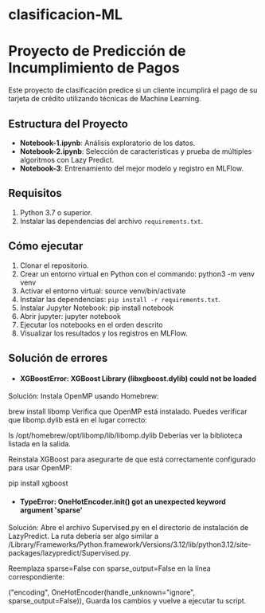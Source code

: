 # clasificacion-ML


# Proyecto de Predicción de Incumplimiento de Pagos

Este proyecto de clasificación predice si un cliente incumplirá el pago de su tarjeta de crédito utilizando técnicas de Machine Learning.

## Estructura del Proyecto
- **Notebook-1.ipynb**: Análisis exploratorio de los datos.
- **Notebook-2.ipynb**: Selección de características y prueba de múltiples algoritmos con Lazy Predict.
- **Notebook-3**: Entrenamiento del mejor modelo y registro en MLFlow.

## Requisitos
1. Python 3.7 o superior.
2. Instalar las dependencias del archivo `requirements.txt`.

## Cómo ejecutar
1. Clonar el repositorio.
2. Crear un entorno virtual en Python con el commando: python3 -m venv venv
3. Activar el entorno virtual: source venv/bin/activate
4. Instalar las dependencias: `pip install -r requirements.txt`.
6. Instalar Jupyter Notebook: pip install notebook
5. Abrir jupyter: jupyter notebook
3. Ejecutar los notebooks en el orden descrito
4. Visualizar los resultados y los registros en MLFlow.

## Solución de errores

- #### XGBoostError: XGBoost Library (libxgboost.dylib) could not be loaded
Solución: 
Instala OpenMP usando Homebrew:

brew install libomp
Verifica que OpenMP está instalado. Puedes verificar que libomp.dylib está en el lugar correcto:

ls /opt/homebrew/opt/libomp/lib/libomp.dylib
Deberías ver la biblioteca listada en la salida.

Reinstala XGBoost para asegurarte de que está correctamente configurado para usar OpenMP:

pip install xgboost

- #### TypeError: OneHotEncoder.init() got an unexpected keyword argument 'sparse'
Solución:
Abre el archivo Supervised.py en el directorio de instalación de LazyPredict. La ruta debería ser algo similar a /Library/Frameworks/Python.framework/Versions/3.12/lib/python3.12/site-packages/lazypredict/Supervised.py.

Reemplaza sparse=False con sparse_output=False en la línea correspondiente:

("encoding", OneHotEncoder(handle_unknown="ignore", sparse_output=False)),
Guarda los cambios y vuelve a ejecutar tu script.